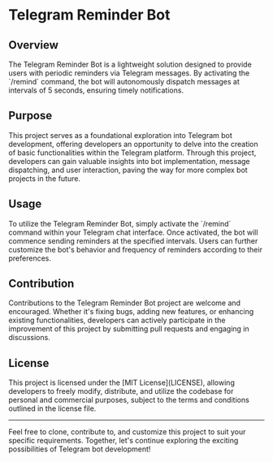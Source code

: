<h1>Telegram Reminder Bot</h1>

<h2>Overview</h2>
The Telegram Reminder Bot is a lightweight solution designed to provide users with periodic reminders via Telegram messages. By activating the `/remind` command, the bot will autonomously dispatch messages at intervals of 5 seconds, ensuring timely notifications.

<h2>Purpose</h2>
This project serves as a foundational exploration into Telegram bot development, offering developers an opportunity to delve into the creation of basic functionalities within the Telegram platform. Through this project, developers can gain valuable insights into bot implementation, message dispatching, and user interaction, paving the way for more complex bot projects in the future.

<h2>Usage</h2>
To utilize the Telegram Reminder Bot, simply activate the `/remind` command within your Telegram chat interface. Once activated, the bot will commence sending reminders at the specified intervals. Users can further customize the bot's behavior and frequency of reminders according to their preferences.

<h2>Contribution</h2>
Contributions to the Telegram Reminder Bot project are welcome and encouraged. Whether it's fixing bugs, adding new features, or enhancing existing functionalities, developers can actively participate in the improvement of this project by submitting pull requests and engaging in discussions.

<h2>License</h2>
This project is licensed under the [MIT License](LICENSE), allowing developers to freely modify, distribute, and utilize the codebase for personal and commercial purposes, subject to the terms and conditions outlined in the license file.

---

Feel free to clone, contribute to, and customize this project to suit your specific requirements. Together, let's continue exploring the exciting possibilities of Telegram bot development!
